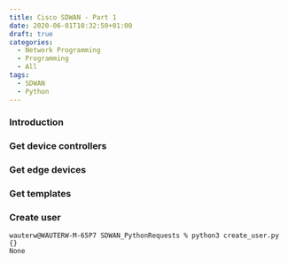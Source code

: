 ```yaml
---
title: Cisco SDWAN - Part 1
date: 2020-06-01T10:32:50+01:00
draft: true
categories:
  - Network Programming
  - Programming
  - All
tags:
  - SDWAN
  - Python
---
```

### Introduction

### Get device controllers

### Get edge devices

### Get templates

### Create user

```
wauterw@WAUTERW-M-65P7 SDWAN_PythonRequests % python3 create_user.py
{}
None
```